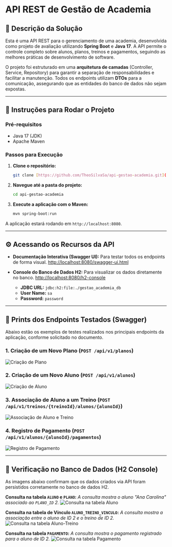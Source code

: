 # API REST de Gestão de Academia

## 📖 Descrição da Solução

Esta é uma API REST para o gerenciamento de uma academia, desenvolvida como projeto de avaliação utilizando **Spring Boot** e **Java 17**. A API permite o controle completo sobre alunos, planos, treinos e pagamentos, seguindo as melhores práticas de desenvolvimento de software.

O projeto foi estruturado em uma **arquitetura de camadas** (Controller, Service, Repository) para garantir a separação de responsabilidades e facilitar a manutenção. Todos os endpoints utilizam **DTOs** para a comunicação, assegurando que as entidades do banco de dados não sejam expostas.

---

## 🚀 Instruções para Rodar o Projeto

### Pré-requisitos
* Java 17 (JDK)
* Apache Maven

### Passos para Execução
1.  **Clone o repositório:**
    ```bash
    git clone [https://github.com/TheoSilvaSa/api-gestao-academia.git](https://github.com/TheoSilvaSa/api-gestao-academia.git)
    ```

2.  **Navegue até a pasta do projeto:**
    ```bash
    cd api-gestao-academia
    ```

3.  **Execute a aplicação com o Maven:**
    ```bash
    mvn spring-boot:run
    ```
A aplicação estará rodando em `http://localhost:8080`.

---

## ⚙️ Acessando os Recursos da API

* **Documentação Interativa (Swagger UI):**
    Para testar todos os endpoints de forma visual.
    [http://localhost:8080/swagger-ui.html](http://localhost:8080/swagger-ui.html)

* **Console do Banco de Dados H2:**
    Para visualizar os dados diretamente no banco.
    [http://localhost:8080/h2-console](http://localhost:8080/h2-console)
    * **JDBC URL:** `jdbc:h2:file:./gestao_academia_db`
    * **User Name:** `sa`
    * **Password:** `password`

---

## 📸 Prints dos Endpoints Testados (Swagger)

Abaixo estão os exemplos de testes realizados nos principais endpoints da aplicação, conforme solicitado no documento.

### 1. Criação de um Novo Plano (`POST /api/v1/planos`)
![Criação de Plano](https://github.com/user-attachments/assets/52e5981c-55e4-41e3-a5e9-3d85dbbe7610)

### 2. Criação de um Novo Aluno (`POST /api/v1/alunos`)
![Criação de Aluno](https://github.com/user-attachments/assets/4ee6538b-83a7-45a3-a19a-57aeb9a6b6a0)

### 3. Associação de Aluno a um Treino (`POST /api/v1/treinos/{treinoId}/alunos/{alunoId}`)
![Associação de Aluno e Treino](https://github.com/user-attachments/assets/bb616570-5096-4176-a020-a995fafb842a)

### 4. Registro de Pagamento (`POST /api/v1/alunos/{alunoId}/pagamentos`)
![Registro de Pagamento](https://github.com/user-attachments/assets/794bdf5b-fb3e-454b-a31d-198a0aee907a)

---

## 💾 Verificação no Banco de Dados (H2 Console)

As imagens abaixo confirmam que os dados criados via API foram persistidos corretamente no banco de dados H2.

**Consulta na tabela `ALUNO` e `PLANO`:**
*A consulta mostra o aluno "Ana Carolina" associado ao `PLANO_ID` 2.*
![Consulta na tabela Aluno](https://github.com/user-attachments/assets/8a51f321-0a03-4d48-adbb-2201b7d46348)

**Consulta na tabela de Vínculo `ALUNO_TREINO_VINCULO`:**
*A consulta mostra a associação entre o aluno de ID 2 e o treino de ID 2.*
![Consulta na tabela Aluno-Treino](https://github.com/user-attachments/assets/2f983419-919f-4835-a1cd-9f8096e2d23c)

**Consulta na tabela `PAGAMENTO`:**
*A consulta mostra o pagamento registrado para o aluno de ID 2.*
![Consulta na tabela Pagamento](https://github.com/user-attachments/assets/609c722e-e4e4-47cf-ae67-2df86779738f)
